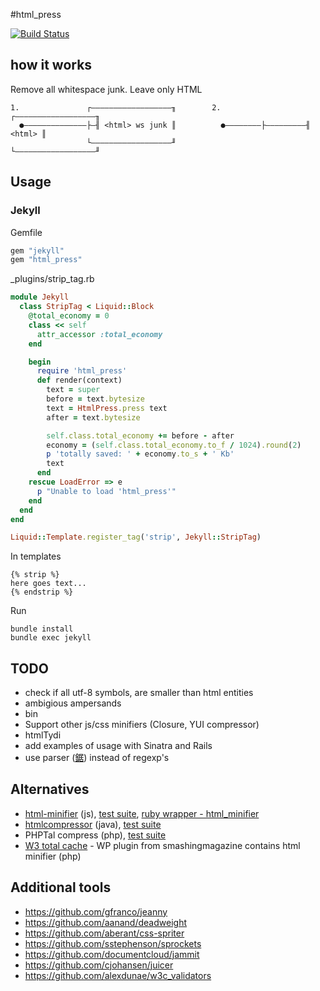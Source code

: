 #html_press

[![Build Status](https://secure.travis-ci.org/stereobooster/html_press.png?branch=master)](http://travis-ci.org/stereobooster/html_press)

## how it works

Remove all whitespace junk. Leave only HTML

```
1.               ┌――――――――――――――――――╖        2.         ┌――――――――――――――――――╖
  ●――――――――――――――├―╢ <html> ws junk ║          ●――――――――├―――――――――╢ <html> ║
                 └――――――――――――――――――╜                   └――――――――――――――――――╜
```

## Usage

### Jekyll

Gemfile

```ruby
gem "jekyll"
gem "html_press"
```

_plugins/strip_tag.rb

```ruby
module Jekyll
  class StripTag < Liquid::Block
    @total_economy = 0
    class << self 
      attr_accessor :total_economy
    end 

    begin
      require 'html_press'
      def render(context)
        text = super
        before = text.bytesize
        text = HtmlPress.press text
        after = text.bytesize

        self.class.total_economy += before - after
        economy = (self.class.total_economy.to_f / 1024).round(2)
        p 'totally saved: ' + economy.to_s + ' Kb'
        text
      end
    rescue LoadError => e
      p "Unable to load 'html_press'"
    end
  end
end

Liquid::Template.register_tag('strip', Jekyll::StripTag)
```

In templates

```liquid
{% strip %}
here goes text...
{% endstrip %}
```

Run

```
bundle install
bundle exec jekyll
```

## TODO

  - check if all utf-8 symbols, are smaller than html entities
  - ambigious ampersands
  - bin
  - Support other js/css minifiers (Closure, YUI compressor)
  - htmlTydi
  - add examples of usage with Sinatra and Rails
  - use parser ([鋸](https://github.com/tenderlove/nokogiri)) instead of regexp's

## Alternatives

  - [html-minifier](https://github.com/kangax/html-minifier) (js), [test suite](https://github.com/kangax/html-minifier/blob/gh-pages/tests/index.html), [ruby wrapper - html_minifier](https://github.com/stereobooster/html_minifier)
  - [htmlcompressor](http://code.google.com/p/htmlcompressor/) (java), [test suite](http://code.google.com/p/htmlcompressor/source/browse/#svn%2Ftrunk%2Fsrc%2Ftest%2Fresources%2Fhtml%253Fstate%253Dclosed)
  - PHPTal compress (php), [test suite](https://svn.motion-twin.com/phptal/trunk/tests/CompressTest.php)
  - [W3 total cache](http://wordpress.org/extend/plugins/w3-total-cache/) - WP plugin from smashingmagazine contains html minifier (php)

## Additional tools

  - https://github.com/gfranco/jeanny
  - https://github.com/aanand/deadweight
  - https://github.com/aberant/css-spriter
  - https://github.com/sstephenson/sprockets
  - https://github.com/documentcloud/jammit
  - https://github.com/cjohansen/juicer
  - https://github.com/alexdunae/w3c_validators
